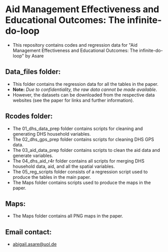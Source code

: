 # Aid Management Effectiveness and Educational Outcomes: The infinite-do-loop
  - This repository contains codes and regression data for "Aid Management Effectiveness and Educational Outcomes: The infinite-do-loop" by Asare
## Data_files folder:
- This folder contains the regression data for all the tables in the paper.
-  **Note:** _Due to confidentiality, the raw data cannot be made available_.
-  However, the datasets can be downloaded from the respective data websites (see the paper for links and further information).

## Rcodes folder:
- The 01_dhs_data_prep folder contains scripts for cleaning and generating DHS household variables.
- The 02_dhs_gps_prep folder contains scripts for cleaning DHS GPS data.
- The 03_aid_data_prep folder contains scripts to clean the aid data and generate variables.
- The 04_dhs_aid_r4r folder contains all scripts for merging DHS household data, aid, and all the spatial variables.
- The 05_reg_scripts folder consists of a regression script used to produce the tables in the main paper.
- The Maps folder contains scripts used to produce the maps in the paper.

## Maps:
- The Maps folder contains all PNG maps in the paper.
    
## Email contact:
  - abigail.asare@uol.de
